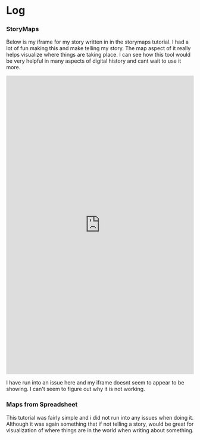 # Log

### StoryMaps

Below is my iframe for my story written in in the storymaps tutorial. I had a
lot of fun making this and make telling my story. The map aspect of it really
helps visualize where things are taking place. I can see how this tool would be
very helpful in many aspects of digital history and cant wait to use it more.
<iframe src="https://uploads.knightlab.com/storymapjs/71b115f44e6aca8a84600219ab1b39b2/my-dream-canadian-ski-trip/index.html" frameborder="0" width="100%" height="800"></iframe>

I have run into an issue here and my iframe doesnt seem to appear to be showing. I can't seem to figure out why it is not working.

### Maps from Spreadsheet

This tutorial was fairly simple and i did not run into any issues when doing
it. Although it was again something that if not telling a story, would be great
for visualization of where things are in the world when writing about
something.
